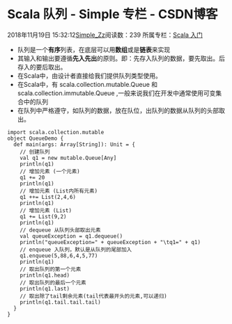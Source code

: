# Scala 队列 - Simple 专栏 - CSDN博客
2018年11月19日 15:32:12[Simple_Zz](https://me.csdn.net/love284969214)阅读数：239
所属专栏：[Scala 入门](https://blog.csdn.net/column/details/27500.html)
- 队列是一个**有序**列表，在底层可以用**数组**或是**链表**来实现
- 其输入和输出要遵循**先入先出**的原则。即：先存入队列的数据，要先取出。后存入的要后取出。
- 在Scala中，由设计者直接给我们提供队列类型使用。
- 在Scala中，有 scala.collection.mutable.Queue 和 scala.collection.immutable.Queue ,一般来说我们在开发中通常使用可变集合中的队列
- 在队列中严格遵守，如队列的数据，放在队位，出队列的数据从队列的头部取出。
```
import scala.collection.mutable
object QueueDemo {
  def main(args: Array[String]): Unit = {
    // 创建队列
    val q1 = new mutable.Queue[Any]
    println(q1)
    // 增加元素 (一个元素)
    q1 += 20
    println(q1)
    // 增加元素 (List内所有元素)
    q1 ++= List(2,4,6)
    println(q1)
    // 增加元素 (List)
    q1 += List(9,2)
    println(q1)
    // dequeue 从队列头部取出元素
    val queueException = q1.dequeue()
    println("queueException=" + queueException + "\tq1=" + q1)
    // enqueue 入队列，默认是从队列的尾部加入
    q1.enqueue(5,88,6,4,5,77)
    println(q1)
    // 取出队列的第一个元素
    println(q1.head)
    // 取出队列的最后一个元素
    println(q1.last)
    // 取出除了tail剩余元素(tail代表最开头的元素,可以递归)
    println(q1.tail.tail.tail)
  }
}
```
